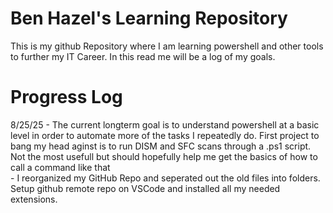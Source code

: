 # Ben Hazel's Learning Repository

This is my github Repository where I am learning powershell and other tools to further my IT Career. In this read me will be a log of my goals.

# Progress Log

8/25/25 - The current longterm goal is to understand powershell at a basic level in order to automate more of the tasks I repeatedly do. First project to bang my head aginst is to run DISM and SFC scans through a .ps1 script. Not the most usefull but should hopefully help me get the basics of how to call a command like that
<br>    - I reorganized my GitHub Repo and seperated out the old files into folders. Setup github remote repo on VSCode and installed all my needed extensions.

